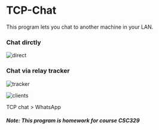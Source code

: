 # TCP-Chat
This program lets you chat to another machine in your LAN.

### Chat dirctly 
![direct](https://i.imgur.com/oBROjrE.png)

### Chat via relay tracker
![tracker](https://i.imgur.com/tHBAcON.png)

![clients](https://i.imgur.com/ndUDuQg.png)

TCP chat > WhatsApp

##### Note: This program is homework for course CSC329
